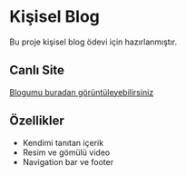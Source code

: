 # Kişisel Blog

Bu proje kişisel blog ödevi için hazırlanmıştır.

## Canlı Site
[Blogumu buradan görüntüleyebilirsiniz](https://zehrara.github.io/zehrara-web_odev/)

## Özellikler
- Kendimi tanıtan içerik
- Resim ve gömülü video
- Navigation bar ve footer
